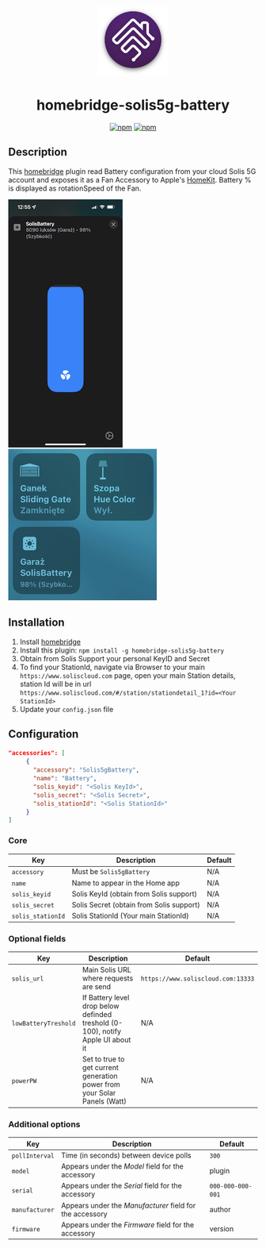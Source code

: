 <p align="center">
  <a href="https://github.com/homebridge/homebridge"><img src="https://raw.githubusercontent.com/homebridge/branding/master/logos/homebridge-color-round-stylized.png" height="140"></a>
</p>

<span align="center">

# homebridge-solis5g-battery

[![npm](https://img.shields.io/npm/v/homebridge-solis5g-battery.svg)](https://www.npmjs.com/package/homebridge-solis5g-battery) [![npm](https://img.shields.io/npm/dt/homebridge-solis5g-battery.svg)](https://www.npmjs.com/package/homebridge-solis5g-battery)

</span>

## Description

This [homebridge](https://github.com/homebridge/homebridge) plugin read Battery configuration from your cloud Solis 5G account and exposes it as a Fan Accessory to Apple's [HomeKit](http://www.apple.com/ios/home/). 
Battery % is displayed as rotationSpeed of the Fan.

![image](/img/TileView1.png)
![image](/img/TileView2.jpg)


## Installation

1. Install [homebridge](https://github.com/homebridge/homebridge#installation)
2. Install this plugin: `npm install -g homebridge-solis5g-battery`
3. Obtain from Solis Support your personal KeyID and Secret
4. To find your StationId, navigate via Browser to your main `https://www.soliscloud.com` page, open your main Station details, station Id will be in url `https://www.soliscloud.com/#/station/stationdetail_1?id=<Your StationId>`
4. Update your `config.json` file

## Configuration

```json
"accessories": [
     {
       "accessory": "Solis5gBattery",
       "name": "Battery",  
       "solis_keyid": "<Solis KeyId>",
       "solis_secret": "<Solis Secret>",       
       "solis_stationId": "<Solis StationId>"     
     }
]
```

### Core
| Key | Description | Default |
| --- | --- | --- |
| `accessory` | Must be `Solis5gBattery` | N/A |
| `name` | Name to appear in the Home app | N/A |
| `solis_keyid` | Solis KeyId (obtain from Solis support) | N/A |
| `solis_secret` | Solis Secret (obtain from Solis support) | N/A |
| `solis_stationId` | Solis StationId (Your main StationId) | N/A |

### Optional fields
| Key | Description | Default |
| --- | --- | --- |
| `solis_url` | Main Solis URL where requests are send | `https://www.soliscloud.com:13333` |
| `lowBatteryTreshold` | If Battery level drop below definded treshold (0-100), notify Apple UI about it | N/A |
| `powerPW` | Set to true to get current generation power from your Solar Panels (Watt)  | N/A |





### Additional options
| Key | Description | Default |
| --- | --- | --- |
| `pollInterval` | Time (in seconds) between device polls | `300` |
| `model` | Appears under the _Model_ field for the accessory | plugin |
| `serial` | Appears under the _Serial_ field for the accessory | `000-000-000-001` |
| `manufacturer` | Appears under the _Manufacturer_ field for the accessory | author |
| `firmware` | Appears under the _Firmware_ field for the accessory | version |


